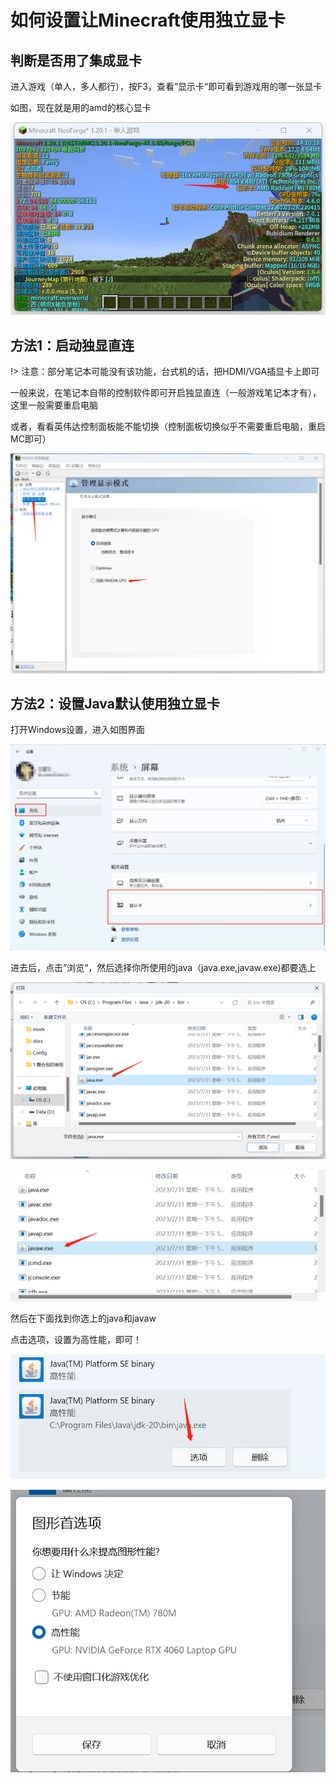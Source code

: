 # 如何设置让Minecraft使用独立显卡

## 判断是否用了集成显卡

进入游戏（单人，多人都行），按F3，查看”显示卡“即可看到游戏用的哪一张显卡

如图，现在就是用的amd的核心显卡

![image-20230812141045298](./assets/image-20230812141045298.png)

## 方法1：启动独显直连

!> 注意：部分笔记本可能没有该功能，台式机的话，把HDMI/VGA插显卡上即可

一般来说，在笔记本自带的控制软件即可开启独显直连（一般游戏笔记本才有），这里一般需要重启电脑

或者，看看英伟达控制面板能不能切换（控制面板切换似乎不需要重启电脑，重启MC即可）

![image-20230812141351850](./assets/image-20230812141351850.png)

## 方法2：设置Java默认使用独立显卡

打开Windows设置，进入如图界面

![image-20230812141612501](./assets/image-20230812141612501.png)

进去后，点击”浏览“，然后选择你所使用的java（java.exe,javaw.exe)都要选上

![image-20230812141704854](./assets/image-20230812141704854.png)

![image-20230812141717890](./assets/image-20230812141717890.png)

然后在下面找到你选上的java和javaw

点击选项，设置为高性能，即可！

![image-20230812141826109](./assets/image-20230812141826109.png)

![image-20230812141835734](./assets/image-20230812141835734.png)